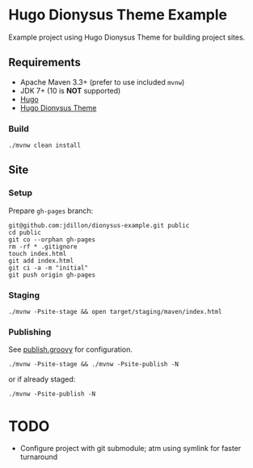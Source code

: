 # Hugo Dionysus Theme Example

Example project using Hugo Dionysus Theme for building project sites.

## Requirements

* Apache Maven 3.3+ (prefer to use included `mvnw`)
* JDK 7+ (10 is **NOT** supported)
* [Hugo](https://gohugo.io/getting-started/installing/)
* [Hugo Dionysus Theme](https://github.com/jdillon/hugo-dionysus-theme)

### Build

    ./mvnw clean install

## Site 

### Setup

Prepare `gh-pages` branch:

    git@github.com:jdillon/dionysus-example.git public
    cd public
    git co --orphan gh-pages
    rm -rf * .gitignore
    touch index.html
    git add index.html
    git ci -a -m "initial"
    git push origin gh-pages

### Staging

    ./mvnw -Psite-stage && open target/staging/maven/index.html 

### Publishing

See [publish.groovy](src/site/publish.groovy) for configuration.

    ./mvnw -Psite-stage && ./mvnw -Psite-publish -N

or if already staged:

    ./mvnw -Psite-publish -N

# TODO

* Configure project with git submodule; atm using symlink for faster turnaround 
